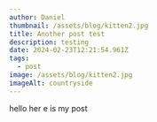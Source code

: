 ```yaml
---
author: Daniel
thumbnail: /assets/blog/kitten2.jpg
title: Another post test
description: testing
date: 2024-02-23T12:21:54.961Z
tags:
  - post
image: /assets/blog/kitten2.jpg
imageAlt: countryside
---
```

h﻿ello her e is my post